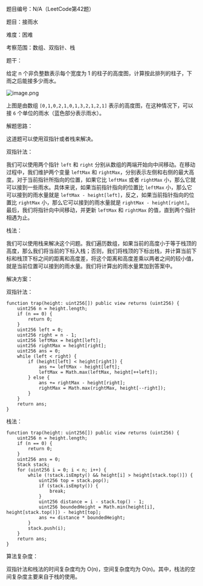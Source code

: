 题目编号：N/A（LeetCode第42题）

题目：接雨水

难度：困难

考察范围：数组、双指针、栈

题干：

给定 n 个非负整数表示每个宽度为 1 的柱子的高度图，计算按此排列的柱子，下雨之后能接多少雨水。

![image.png](https://cdn.nlark.com/yuque/0/2021/png/97322/1620989477645-9d7d7d5d-7d5d-4d5d-8d5d-7d5d9d7d7d5d.png#align=left&display=inline&height=146&margin=%5Bobject%20Object%5D&name=image.png&originHeight=292&originWidth=616&size=12398&status=done&style=none&width=308)

上图是由数组 `[0,1,0,2,1,0,1,3,2,1,2,1]` 表示的高度图，在这种情况下，可以接 `6` 个单位的雨水（蓝色部分表示雨水）。

解题思路：

这道题可以使用双指针或者栈来解决。

双指针法：

我们可以使用两个指针 `left` 和 `right` 分别从数组的两端开始向中间移动。在移动过程中，我们维护两个变量 `leftMax` 和 `rightMax`，分别表示左侧和右侧的最大高度。对于当前指针所指向的位置，如果它比 `leftMax` 或者 `rightMax` 小，那么它就可以接到一些雨水。具体来说，如果当前指针指向的位置比 `leftMax` 小，那么它可以接到的雨水量就是 `leftMax - height[left]`，反之，如果当前指针指向的位置比 `rightMax` 小，那么它可以接到的雨水量就是 `rightMax - height[right]`。最后，我们将指针向中间移动，并更新 `leftMax` 和 `rightMax` 的值，直到两个指针相遇为止。

栈法：

我们可以使用栈来解决这个问题。我们遍历数组，如果当前的高度小于等于栈顶的高度，那么我们将当前的下标入栈；否则，我们将栈顶的下标出栈，并计算当前下标和栈顶下标之间的距离和高度差，将这个距离和高度差乘以两者之间的较小值，就是当前位置可以接到的雨水量。我们将计算出的雨水量累加到答案中。

解决方案：

双指针法：

```solidity
function trap(height: uint256[]) public view returns (uint256) {
    uint256 n = height.length;
    if (n == 0) {
        return 0;
    }
    uint256 left = 0;
    uint256 right = n - 1;
    uint256 leftMax = height[left];
    uint256 rightMax = height[right];
    uint256 ans = 0;
    while (left < right) {
        if (height[left] < height[right]) {
            ans += leftMax - height[left];
            leftMax = Math.max(leftMax, height[++left]);
        } else {
            ans += rightMax - height[right];
            rightMax = Math.max(rightMax, height[--right]);
        }
    }
    return ans;
}
```

栈法：

```solidity
function trap(height: uint256[]) public view returns (uint256) {
    uint256 n = height.length;
    if (n == 0) {
        return 0;
    }
    uint256 ans = 0;
    Stack stack;
    for (uint256 i = 0; i < n; i++) {
        while (!stack.isEmpty() && height[i] > height[stack.top()]) {
            uint256 top = stack.pop();
            if (stack.isEmpty()) {
                break;
            }
            uint256 distance = i - stack.top() - 1;
            uint256 boundedHeight = Math.min(height[i], height[stack.top()]) - height[top];
            ans += distance * boundedHeight;
        }
        stack.push(i);
    }
    return ans;
}
```

算法复杂度：

双指针法和栈法的时间复杂度均为 O(n)，空间复杂度均为 O(n)。其中，栈法的空间复杂度主要来自于栈的使用。